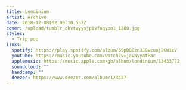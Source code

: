 ```yaml
---
title: Londinium
artist: Archive
date: 2018-12-08T02:09:10.557Z
cover: /upload/tumblr_ohvtwyysjp1vfaqyoo1_1280.jpg
styles:
  - Trip pop
links:
  spotify: https://play.spotify.com/album/6SpDB8znJJGwcuoj2GW1cV
  youtube: https://music.youtube.com/watch?v=javNyyatPac
  applemusic: https://music.apple.com/gb/album/londinium/13433772
  soundcloud: ""
  bandcamp: ""
  deezer: https://www.deezer.com/album/123427
---
```

